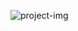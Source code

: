![project-img](https://github.com/VectorJamo/Full-Stack-Todo-List-App/assets/71274266/e77e2925-1398-4d5a-93be-31beceb7576b)
